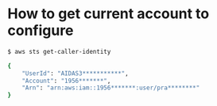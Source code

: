 # How to get current account to configure

```bash
$ aws sts get-caller-identity
```
```bash
{
    "UserId": "AIDAS3***********",
    "Account": "1956*******",
    "Arn": "arn:aws:iam::1956*******:user/pra********"
}
```
